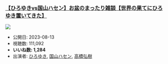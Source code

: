 ### [【ひろゆきvs国山ハセン】お盆のまったり雑談【世界の果てにひろゆき置いてきた】](https://www.youtube.com/watch?v=3cdFlWHZkMg)
[![](https://img.youtube.com/vi/3cdFlWHZkMg/sddefault.jpg)](https://www.youtube.com/watch?v=3cdFlWHZkMg)
-   公開日: 2023-08-13
-   視聴数: 111,092
-   **いいね数: 1,284**
-   出演者: [ひろゆき](/rehacq_fan/people/ひろゆき "wikilink"), [国山ハセン](/rehacq_fan/people/国山ハセン "wikilink"), [高橋弘樹](/rehacq_fan/people/高橋弘樹 "wikilink")
